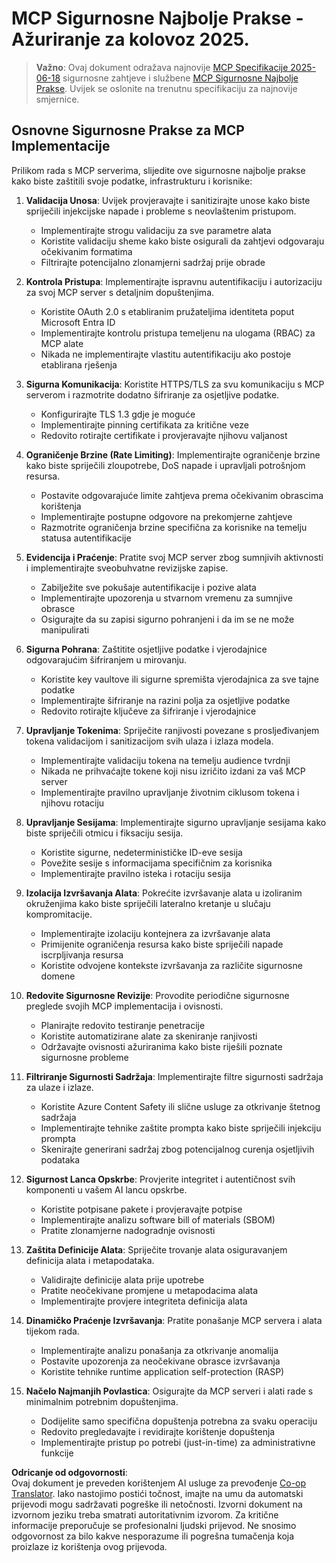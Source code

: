 <!--
CO_OP_TRANSLATOR_METADATA:
{
  "original_hash": "c3f4ea5732d64bf965e8aa2907759709",
  "translation_date": "2025-07-17T13:47:33+00:00",
  "source_file": "02-Security/mcp-security-best-practices-2025.md",
  "language_code": "hr"
}
-->
# MCP Sigurnosne Najbolje Prakse - Ažuriranje za kolovoz 2025.

> **Važno**: Ovaj dokument odražava najnovije [MCP Specifikacije 2025-06-18](https://spec.modelcontextprotocol.io/specification/2025-06-18/) sigurnosne zahtjeve i službene [MCP Sigurnosne Najbolje Prakse](https://modelcontextprotocol.io/specification/2025-06-18/basic/security_best_practices). Uvijek se oslonite na trenutnu specifikaciju za najnovije smjernice.

## Osnovne Sigurnosne Prakse za MCP Implementacije

Prilikom rada s MCP serverima, slijedite ove sigurnosne najbolje prakse kako biste zaštitili svoje podatke, infrastrukturu i korisnike:

1. **Validacija Unosa**: Uvijek provjeravajte i sanitizirajte unose kako biste spriječili injekcijske napade i probleme s neovlaštenim pristupom.
   - Implementirajte strogu validaciju za sve parametre alata
   - Koristite validaciju sheme kako biste osigurali da zahtjevi odgovaraju očekivanim formatima
   - Filtrirajte potencijalno zlonamjerni sadržaj prije obrade

2. **Kontrola Pristupa**: Implementirajte ispravnu autentifikaciju i autorizaciju za svoj MCP server s detaljnim dopuštenjima.
   - Koristite OAuth 2.0 s etabliranim pružateljima identiteta poput Microsoft Entra ID
   - Implementirajte kontrolu pristupa temeljenu na ulogama (RBAC) za MCP alate
   - Nikada ne implementirajte vlastitu autentifikaciju ako postoje etablirana rješenja

3. **Sigurna Komunikacija**: Koristite HTTPS/TLS za svu komunikaciju s MCP serverom i razmotrite dodatno šifriranje za osjetljive podatke.
   - Konfigurirajte TLS 1.3 gdje je moguće
   - Implementirajte pinning certifikata za kritične veze
   - Redovito rotirajte certifikate i provjeravajte njihovu valjanost

4. **Ograničenje Brzine (Rate Limiting)**: Implementirajte ograničenje brzine kako biste spriječili zloupotrebe, DoS napade i upravljali potrošnjom resursa.
   - Postavite odgovarajuće limite zahtjeva prema očekivanim obrascima korištenja
   - Implementirajte postupne odgovore na prekomjerne zahtjeve
   - Razmotrite ograničenja brzine specifična za korisnike na temelju statusa autentifikacije

5. **Evidencija i Praćenje**: Pratite svoj MCP server zbog sumnjivih aktivnosti i implementirajte sveobuhvatne revizijske zapise.
   - Zabilježite sve pokušaje autentifikacije i pozive alata
   - Implementirajte upozorenja u stvarnom vremenu za sumnjive obrasce
   - Osigurajte da su zapisi sigurno pohranjeni i da im se ne može manipulirati

6. **Sigurna Pohrana**: Zaštitite osjetljive podatke i vjerodajnice odgovarajućim šifriranjem u mirovanju.
   - Koristite key vaultove ili sigurne spremišta vjerodajnica za sve tajne podatke
   - Implementirajte šifriranje na razini polja za osjetljive podatke
   - Redovito rotirajte ključeve za šifriranje i vjerodajnice

7. **Upravljanje Tokenima**: Spriječite ranjivosti povezane s prosljeđivanjem tokena validacijom i sanitizacijom svih ulaza i izlaza modela.
   - Implementirajte validaciju tokena na temelju audience tvrdnji
   - Nikada ne prihvaćajte tokene koji nisu izričito izdani za vaš MCP server
   - Implementirajte pravilno upravljanje životnim ciklusom tokena i njihovu rotaciju

8. **Upravljanje Sesijama**: Implementirajte sigurno upravljanje sesijama kako biste spriječili otmicu i fiksaciju sesija.
   - Koristite sigurne, nedeterminističke ID-eve sesija
   - Povežite sesije s informacijama specifičnim za korisnika
   - Implementirajte pravilno isteka i rotaciju sesija

9. **Izolacija Izvršavanja Alata**: Pokrećite izvršavanje alata u izoliranim okruženjima kako biste spriječili lateralno kretanje u slučaju kompromitacije.
   - Implementirajte izolaciju kontejnera za izvršavanje alata
   - Primijenite ograničenja resursa kako biste spriječili napade iscrpljivanja resursa
   - Koristite odvojene kontekste izvršavanja za različite sigurnosne domene

10. **Redovite Sigurnosne Revizije**: Provodite periodične sigurnosne preglede svojih MCP implementacija i ovisnosti.
    - Planirajte redovito testiranje penetracije
    - Koristite automatizirane alate za skeniranje ranjivosti
    - Održavajte ovisnosti ažuriranima kako biste riješili poznate sigurnosne probleme

11. **Filtriranje Sigurnosti Sadržaja**: Implementirajte filtre sigurnosti sadržaja za ulaze i izlaze.
    - Koristite Azure Content Safety ili slične usluge za otkrivanje štetnog sadržaja
    - Implementirajte tehnike zaštite prompta kako biste spriječili injekciju prompta
    - Skenirajte generirani sadržaj zbog potencijalnog curenja osjetljivih podataka

12. **Sigurnost Lanca Opskrbe**: Provjerite integritet i autentičnost svih komponenti u vašem AI lancu opskrbe.
    - Koristite potpisane pakete i provjeravajte potpise
    - Implementirajte analizu software bill of materials (SBOM)
    - Pratite zlonamjerne nadogradnje ovisnosti

13. **Zaštita Definicije Alata**: Spriječite trovanje alata osiguravanjem definicija alata i metapodataka.
    - Validirajte definicije alata prije upotrebe
    - Pratite neočekivane promjene u metapodacima alata
    - Implementirajte provjere integriteta definicija alata

14. **Dinamičko Praćenje Izvršavanja**: Pratite ponašanje MCP servera i alata tijekom rada.
    - Implementirajte analizu ponašanja za otkrivanje anomalija
    - Postavite upozorenja za neočekivane obrasce izvršavanja
    - Koristite tehnike runtime application self-protection (RASP)

15. **Načelo Najmanjih Povlastica**: Osigurajte da MCP serveri i alati rade s minimalnim potrebnim dopuštenjima.
    - Dodijelite samo specifična dopuštenja potrebna za svaku operaciju
    - Redovito pregledavajte i revidirajte korištenje dopuštenja
    - Implementirajte pristup po potrebi (just-in-time) za administrativne funkcije

**Odricanje od odgovornosti**:  
Ovaj dokument je preveden korištenjem AI usluge za prevođenje [Co-op Translator](https://github.com/Azure/co-op-translator). Iako nastojimo postići točnost, imajte na umu da automatski prijevodi mogu sadržavati pogreške ili netočnosti. Izvorni dokument na izvornom jeziku treba smatrati autoritativnim izvorom. Za kritične informacije preporučuje se profesionalni ljudski prijevod. Ne snosimo odgovornost za bilo kakve nesporazume ili pogrešna tumačenja koja proizlaze iz korištenja ovog prijevoda.